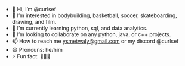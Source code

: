 - 👋 Hi, I’m @curlsef
- 👀 I’m interested in bodybuilding, basketball, soccer, skateboarding, drawing, and film.
- 🌱 I’m currently learning python, sql, and data analytics.
- 💞️ I’m looking to collaborate on any python, java, or c++ projects.
- 📫 How to reach me ysmetwaly@gmail.com or my discord @curlsef
- 😄 Pronouns: he/him
- ⚡ Fun fact: 🤷🏻‍♂️

<!---
curlsef/curlsef is a ✨ special ✨ repository because its `README.md` (this file) appears on your GitHub profile.
You can click the Preview link to take a look at your changes.
--->
